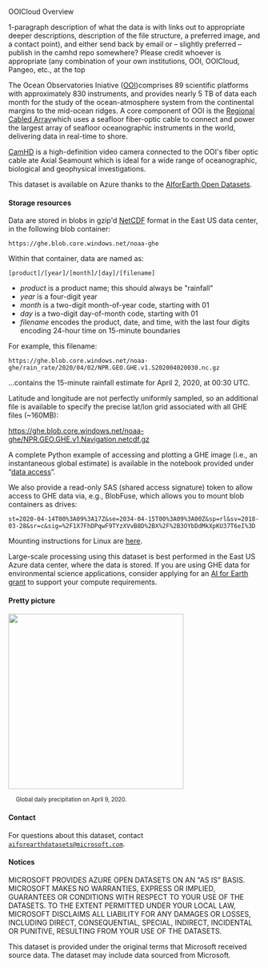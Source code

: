 OOICloud Overview

1-paragraph description of what the data is with links out to appropriate deeper descriptions, description of the file structure, a preferred image, and a contact point), and either send back by email or – slightly preferred – publish in the camhd repo somewhere?  Please credit whoever is appropriate (any combination of your own institutions, OOI, OOICloud, Pangeo, etc., at the top

The Ocean Observatories Iniative ([OOI](https://oceanobservatories.org))comprises 89 scientific platforms with approximately 830 instruments, and provides nearly 5 TB of data each month for the study of the ocean-atmosphere system from the continental margins to the mid-ocean ridges. A core component of OOI is the [Regional Cabled Array](https://oceanobservatories.org/regional-cabled-array/)which uses a seafloor fiber-optic cable to connect and power the largest array of seafloor oceanographic instruments in the world, delivering data in real-time to shore. 

[CamHD](https://oceanobservatories.org/instrument-class/camhd/) is a high-definition video camera connected to the OOI's fiber optic cable ate Axial Seamount which is ideal for a wide range of oceanographic, biological and geophysical investigations.

This dataset is available on Azure thanks to the [AIforEarth Open Datasets](https://azure.microsoft.com/en-us/services/open-datasets/).


#### Storage resources 

Data are stored in blobs in gzip'd [NetCDF](https://www.unidata.ucar.edu/software/netcdf/) format in the East US data center, in the following blob container:

`https://ghe.blob.core.windows.net/noaa-ghe`

Within that container, data are named as:

`[product]/[year]/[month]/[day]/[filename]`

* <i>product</i> is a product name; this should always be "rainfall"
* <i>year</i> is a four-digit year
* <i>month</i> is a two-digit month-of-year code, starting with 01
* <i>day</i> is a two-digit day-of-month code, starting with 01
* <i>filename</i> encodes the product, date, and time, with the last four digits encoding 24-hour time on 15-minute boundaries

For example, this filename:

`https://ghe.blob.core.windows.net/noaa-ghe/rain_rate/2020/04/02/NPR.GEO.GHE.v1.S202004020030.nc.gz`

...contains the 15-minute rainfall estimate for April 2, 2020, at 00:30 UTC.

Latitude and longitude are not perfectly uniformly sampled, so an additional file is available to specify the precise lat/lon grid associated with all GHE files (~160MB):

<https://ghe.blob.core.windows.net/noaa-ghe/NPR.GEO.GHE.v1.Navigation.netcdf.gz>

A complete Python example of accessing and plotting a GHE image (i.e., an instantaneous global estimate) is available in the notebook provided under &ldquo;<a href="https://azure.microsoft.com/en-us/services/open-datasets/catalog/ghe?tab=data-access">data access</a>&rdquo;.

We also provide a read-only SAS (shared access signature) token to allow access to GHE data via, e.g., BlobFuse, which allows you to mount blob containers as drives:

`st=2020-04-14T00%3A09%3A17Z&se=2034-04-15T00%3A09%3A00Z&sp=rl&sv=2018-03-28&sr=c&sig=%2F1X7FhDPqwF9TYzXVvB8D%2BX%2F%2B3OYbDdMkXpKU37T6eI%3D`

Mounting instructions for Linux are [here](https://docs.microsoft.com/en-us/azure/storage/blobs/storage-how-to-mount-container-linux).

Large-scale processing using this dataset is best performed in the East US Azure data center, where the data is stored.  If you are using GHE data for environmental science applications, consider applying for an [AI for Earth grant](http://aka.ms/ai4egrants) to support your compute requirements.


#### Pretty picture

<img src="https://ai4edatasetspublicassets.blob.core.windows.net/assets/aod_images/ghe.png" width=350px;><br/>

<p style="font-size:80%;margin-left:15px;">Global daily precipitation on April 9, 2020.</p>


#### Contact

For questions about this dataset, contact [`aiforearthdatasets@microsoft.com`](mailto:aiforearthdatasets@microsoft.com?subject=ghe%20question).


#### Notices

MICROSOFT PROVIDES AZURE OPEN DATASETS ON AN "AS IS" BASIS. MICROSOFT MAKES NO WARRANTIES, EXPRESS OR IMPLIED, GUARANTEES OR CONDITIONS WITH RESPECT TO YOUR USE OF THE DATASETS. TO THE EXTENT PERMITTED UNDER YOUR LOCAL LAW, MICROSOFT DISCLAIMS ALL LIABILITY FOR ANY DAMAGES OR LOSSES, INCLUDING DIRECT, CONSEQUENTIAL, SPECIAL, INDIRECT, INCIDENTAL OR PUNITIVE, RESULTING FROM YOUR USE OF THE DATASETS. 

This dataset is provided under the original terms that Microsoft received source data. The dataset may include data sourced from Microsoft.
